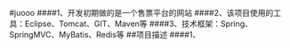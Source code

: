 #juooo
####1、开发初期做的是一个售票平台的网站
####2、该项目使用的工具：Eclipse、Tomcat、GIT、Maven等
####3、技术框架：Spring、SpringMVC、MyBatis、Redis等
##项目描述
####1、

